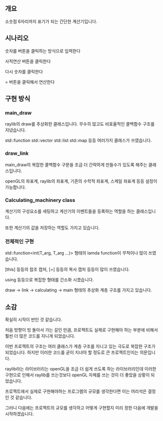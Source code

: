 
## 개요

소숫점 6자리까지 표기가 되는 간단한 계산기입니다.

## 시나리오

숫자를 버튼을 클릭하는 방식으로 입력한다

사칙연산 버튼을 클릭한다

다시 숫자를 클릭한다

= 버튼을 클릭해서 연산한다

## 구현 방식

### main_draw

raylib의 draw를 추상화한 클래스입니다. 무수히 많고도 비효율적인 콜백함수 구조를 지녔습니다.

std::function std::vector std::list std::map 등등 여러가지 클래스가 쓰였습니다.

### draw_link

main_draw의 복잡한 콜백함수 구문을 조금 더 간략하게 만들수가 있도록 해주는 클래스입니다.

openGL의 좌표계, raylib의 좌표계, 기존의 수학적 좌표계, 스케일 좌표계 등등 설정이 가능합니다.

### Calculating_machinery class

계산기의 구성요소를 세팅하고 계산기의 이벤트들을 등록하는 역할을 하는 클래스입니다.

또한 계산기의 값을 저장하는 역할도 가지고 있습니다.

### 전체적인 구현

std::function<int(T_arg, T_arg ...)> 형태의 lamda function이 무척이나 많이 쓰였습니다.

[this] 등등의 참조 캡처, [=] 등등의 복사 캡처 등등이 많이 쓰였습니다.

using 등등으로 복잡한 형태를 간소화 시켰습니다.

draw -> link -> calculating -> main 형태의 추상화 계층 구조를 가지고 있습니다.

## 소감

확실히 시작이 반인 것 같습니다.

처음 방향이 빙 돌아서 가는 길인 만큼, 프로젝트도 실제로 구현해야 하는 부분에 비해서 훨씬 더 많은 코드를 지니게 되었습니다.

이번 프로젝트의 구조는 여러 클래스가 계층 구조를 지니고 있는 극도로 복잡한 구조가 되었습니다. 하지만 이러한 코드를 굳이 지녀야 할 정도로 큰 프로젝트인지는 의문입니다.

raylib라는 라이브러리는 openGL을 조금 더 쉽게 쓰도록 하는 라이브러리인데 이러한 구현으로 인해서 raylib를 쓰는것보다 openGL 자체를 쓰는 것이 더 좋았을 상황이 되었습니다.

프로젝트에서 실제로 구현해야하는 프로그램의 규모를 생각한다면 이는 어리석은 결정인 것 같습니다.

그러니 다음에는 프로젝트의 규모를 생각하고 어떻게 구현할지 미리 정한 다음에 개발을 시작하겠습니다.



